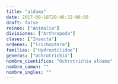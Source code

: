 ```yaml
---
title: "aldama"
date: 2017-08-18T20:46:32-06:00
draft: false
reinos: ["Animalia"]
divisiones: ["Arthropoda"]
clases: ["Insecta"]
ordenes: ["﻿Trichoptera"]
familias: ["Hydroptilidae"]
generos: ["Ochrotrichia"]
nombre_cientifico: "Ochrotrichia aldama"
nombre_comun: ""
nombre_ingles: ""
---
```

